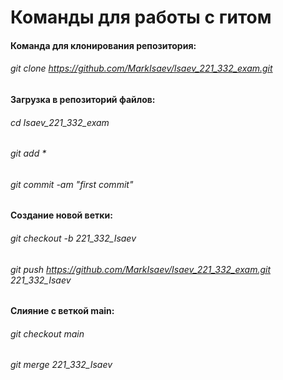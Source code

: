 # Команды для работы с гитом


#### Команда для клонирования репозитория:

###### git clone https://github.com/MarkIsaev/Isaev_221_332_exam.git


#### Загрузка в репозиторий файлов:

###### cd Isaev_221_332_exam

###### git add *

###### git commit -am "first commit"


#### Создание новой ветки:

###### git checkout -b 221_332_Isaev

###### git push https://github.com/MarkIsaev/Isaev_221_332_exam.git 221_332_Isaev


#### Слияние с веткой main:

###### git checkout main

###### git merge 221_332_Isaev
